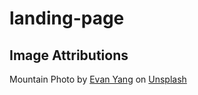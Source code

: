 # landing-page

## Image Attributions

Mountain Photo
by <a
              href="https://unsplash.com/es/@__evanyang__?utm_source=unsplash&utm_medium=referral&utm_content=creditCopyText"
              >Evan Yang</a
            > on <a
              href="https://unsplash.com/photos/KVG3C2s80Is?utm_source=unsplash&utm_medium=referral&utm_content=creditCopyText"
            >
Unsplash</a
            >
